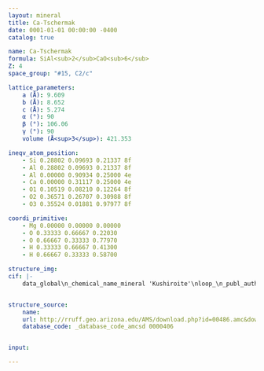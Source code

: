 ```yaml
---
layout: mineral
title: Ca-Tschermak
date: 0001-01-01 00:00:00 -0400
catalog: true

name: Ca-Tschermak
formula: SiAl<sub>2</sub>CaO<sub>6</sub>
Z: 4
space_group: "#15, C2/c"

lattice_parameters:
    a (Å): 9.609
    b (Å): 8.652
    c (Å): 5.274
    α (°): 90
    β (°): 106.06
    γ (°): 90
    volume (Å<sup>3</sup>): 421.353

ineqv_atom_position: 
    - Si 0.28802 0.09693 0.21337 8f
    - Al 0.28802 0.09693 0.21337 8f
    - Al 0.00000 0.90934 0.25000 4e
    - Ca 0.00000 0.31117 0.25000 4e
    - O1 0.10519 0.08210 0.12264 8f
    - O2 0.36571 0.26707 0.30988 8f
    - O3 0.35524 0.01881 0.97977 8f

coordi_primitive: 
    - Mg 0.00000 0.00000 0.00000
    - O 0.33333 0.66667 0.22030
    - O 0.66667 0.33333 0.77970
    - H 0.33333 0.66667 0.41300
    - H 0.66667 0.33333 0.58700

structure_img: 
cif: |-
    data_global\n_chemical_name_mineral 'Kushiroite'\nloop_\n_publ_author_name\n'Okamura F P'\n'Ghose S'\n'Ohashi H'\n_journal_name_full 'American Mineralogist'\n_journal_volume 59 \n_journal_year 1974\n_journal_page_first 549\n_journal_page_last 557\n_publ_section_title\n;\n Structure and crystal chemistry of calcium Tschermak's pyroxene, CaAlAlSiO6\n;\n_database_code_amcsd 0000406\n_chemical_formula_sum 'Si Al2 Ca O6'\n_cell_length_a 9.609\n_cell_length_b 8.652\n_cell_length_c 5.274\n_cell_angle_alpha 90\n_cell_angle_beta 106.06\n_cell_angle_gamma 90\n_cell_volume 421.353\n_exptl_crystal_density_diffrn      3.438\n_symmetry_space_group_name_H-M 'C 1 2/c 1'\nloop_\n_space_group_symop_operation_xyz\n  'x,y,z'\n  '1/2+x,1/2+y,z'\n  'x,-y,1/2+z'\n  '1/2+x,1/2-y,1/2+z'\n  '-x,y,1/2-z'\n  '1/2-x,1/2+y,1/2-z'\n  '-x,-y,-z'\n  '1/2-x,1/2-y,-z'\nloop_\n_atom_site_label\n_atom_site_fract_x\n_atom_site_fract_y\n_atom_site_fract_z\n_atom_site_occupancy\nSi   0.28802   0.09693   0.21337   0.50000\nAl   0.28802   0.09693   0.21337   0.50000\nAl1   0.00000   0.90934   0.25000   1.00000\nCa2   0.00000   0.31117   0.25000   1.00000\nO1   0.10519   0.08210   0.12264   1.00000\nO2   0.36571   0.26707   0.30988   1.00000\nO3   0.35524   0.01881   0.97977   1.00000\nloop_\n_atom_site_aniso_label\n_atom_site_aniso_U_11\n_atom_site_aniso_U_22\n_atom_site_aniso_U_33\n_atom_site_aniso_U_12\n_atom_site_aniso_U_13\n_atom_site_aniso_U_23\nSi 0.00570 0.00561 0.00848 -0.00016 0.00154 -0.00044\nAl 0.00570 0.00561 0.00848 -0.00016 0.00154 -0.00044\nAl1 0.00674 0.00637 0.00916 0.00000 0.00052 0.00000\nCa2 0.00985 0.00683 0.01020 0.00000 0.00119 0.00000\nO1 0.01045 0.00982 0.01090 0.00263 0.00289 0.00093\nO2 0.01175 0.00842 0.01451 -0.00081 0.00330 -0.00020\nO3 0.00786 0.01145 0.01232 0.00020 0.00218 0.00009\n\n


structure_source: 
    name:
    url: http://rruff.geo.arizona.edu/AMS/download.php?id=00486.amc&down=amc
    database_code: _database_code_amcsd 0000406


input:

---
```

